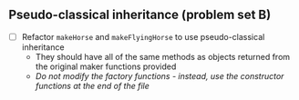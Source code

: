 ## Pseudo-classical inheritance (problem set B)
* [ ] Refactor `makeHorse` and `makeFlyingHorse` to use pseudo-classical inheritance
  * They should have all of the same methods as objects returned from the original maker functions provided
  * _Do not modify the factory functions - instead, use the constructor functions at the end of the file_
